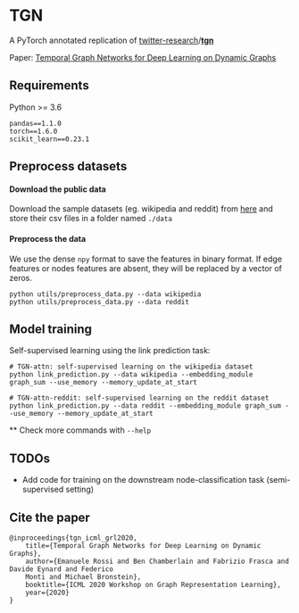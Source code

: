 # TGN
A PyTorch annotated replication of [twitter-research](https://github.com/twitter-research)/**[tgn](https://github.com/twitter-research/tgn)** 

Paper: [Temporal Graph Networks for Deep Learning on Dynamic Graphs](https://arxiv.org/abs/2006.10637)

## Requirements

Python >= 3.6

```
pandas==1.1.0
torch==1.6.0
scikit_learn==0.23.1
```

## Preprocess datasets

#### Download the public data

Download the sample datasets (eg. wikipedia and reddit) from [here](http://snap.stanford.edu/jodie/) and store their csv files in a folder named `./data`

#### Preprocess the data

We use the dense `npy` format to save the features in binary format. If edge features or nodes features are absent, they will be replaced by a vector of zeros.

```
python utils/preprocess_data.py --data wikipedia
python utils/preprocess_data.py --data reddit
```

## Model training

Self-supervised learning using the link prediction task:

```
# TGN-attn: self-supervised learning on the wikipedia dataset
python link_prediction.py --data wikipedia --embedding_module graph_sum --use_memory --memory_update_at_start

# TGN-attn-reddit: self-supervised learning on the reddit dataset
python link_prediction.py --data reddit --embedding_module graph_sum --use_memory --memory_update_at_start
```

** Check more commands with `--help`

## TODOs

- Add code for training on the downstream node-classification task (semi-supervised setting)

## Cite the paper

```
@inproceedings{tgn_icml_grl2020,
    title={Temporal Graph Networks for Deep Learning on Dynamic Graphs},
    author={Emanuele Rossi and Ben Chamberlain and Fabrizio Frasca and Davide Eynard and Federico 
    Monti and Michael Bronstein},
    booktitle={ICML 2020 Workshop on Graph Representation Learning},
    year={2020}
}
```
